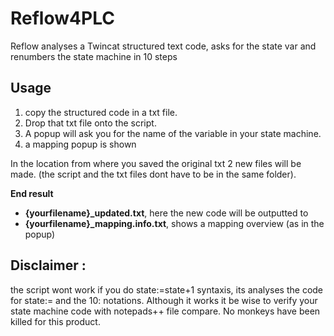 # Reflow4PLC
Reflow analyses a Twincat structured text code, asks for the state var and renumbers the state machine in 10 steps

## Usage 
1) copy the structured code in a txt file.  
2) Drop that txt file onto the script.  
3) A popup will ask you for the name of the variable in your state machine.  
4) a mapping popup is shown

In the location from where you saved the original txt 2 new files will be made.
(the script and the txt files dont have to be in the same folder).

**End result**
- **{yourfilename}_updated.txt**,  here the new code will be outputted to
- **{yourfilename}_mapping.info.txt**, shows a mapping overview (as in the popup)

## Disclaimer :
the script wont work if you do state:=state+1 syntaxis, its analyses the code for state:= and the 10:  notations.
Although it works it be wise to verify your state machine code with notepads++ file compare.
No monkeys have been killed for this product.
